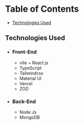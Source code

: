 # Table of Contents
- [Technologies Used](#technologies-used)

## Technologies Used
- ### Front-End
  - vite + React js
  - TypeScript
  - Tailwindcss
  - Material UI
  - Vercel
  - ZOD
- ### Back-End
  - Node Js
  - MongoDB